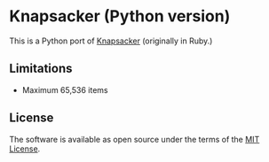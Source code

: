 # Knapsacker (Python version)

This is a Python port of [Knapsacker](https://github.com/irohiroki/knapsacker) (originally in Ruby.)

## Limitations
* Maximum 65,536 items

## License

The software is available as open source under the terms of the [MIT License](https://opensource.org/licenses/MIT).
